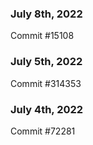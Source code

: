 ### July 8th, 2022

Commit #15108

### July 5th, 2022

Commit #314353


### July 4th, 2022

Commit #72281
